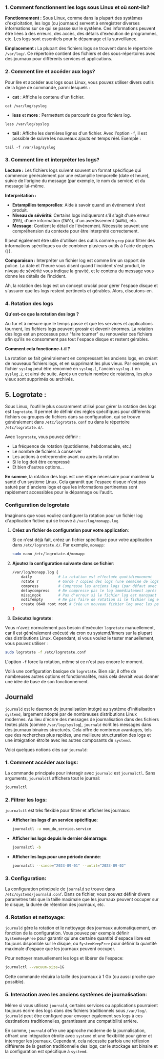 
### 1. Comment fonctionnent les logs sous Linux et où sont-ils?

**Fonctionnement :**
Sous Linux, comme dans la plupart des systèmes d'exploitation, les logs (ou journaux) servent à enregistrer diverses informations sur ce qui se passe sur le système. Ces informations peuvent être liées à des erreurs, des accès, des détails d'exécution de programmes, etc. Les logs sont essentiels pour le dépannage et la surveillance.

**Emplacement :**
La plupart des fichiers logs se trouvent dans le répertoire `/var/log/`. Ce répertoire contient des fichiers et des sous-répertoires avec des journaux pour différents services et applications.
### 2. Comment lire et accéder aux logs?

Pour lire et accéder aux logs sous Linux, vous pouvez utiliser divers outils de la ligne de commande, parmi lesquels :

- **cat** : Affiche le contenu d'un fichier.
```
cat /var/log/syslog
```
- **less** et **more** : Permettent de parcourir de gros fichiers log.
```
less /var/log/syslog
```
- **tail** : Affiche les dernières lignes d'un fichier. Avec l'option `-f`, il est possible de suivre les nouveaux ajouts en temps réel. Exemple : 
```
tail -f /var/log/syslog
```

### 3. Comment lire et interpréter les logs?

**Lecture :**
Les fichiers logs suivent souvent un format spécifique qui commence généralement par une estampille temporelle (date et heure), suivie de l'origine du message (par exemple, le nom du service) et du message lui-même.

**Interprétation :**
- **Estampilles temporelles**: Aide à savoir quand un événement s'est produit.
- **Niveau de sévérité**: Certains logs indiqueront s'il s'agit d'une erreur (`ERR`), d'une information (`INFO`), d'un avertissement (`WARN`), etc.
- **Message**: Contient le détail de l'événement. Nécessite souvent une compréhension du contexte pour être interprété correctement.

Il peut également être utile d'utiliser des outils comme `grep` pour filtrer des informations spécifiques ou de combiner plusieurs outils à l'aide de pipes (`|`).

**Comparaison :**
Interpréter un fichier log est comme lire un rapport de police. La date et l'heure vous disent quand l'incident s'est produit, le niveau de sévérité vous indique la gravité, et le contenu du message vous donne les détails de l'incident.

Ah, la rotation des logs est un concept crucial pour gérer l'espace disque et s'assurer que les logs restent pertinents et gérables. Alors, discutons-en.

### 4. Rotation des logs

**Qu'est-ce que la rotation des logs ?**

Au fur et à mesure que le temps passe et que les services et applications tournent, les fichiers logs peuvent grossir et devenir énormes. La rotation des logs est un processus pour "faire tourner" ou renouveler ces fichiers afin qu'ils ne consomment pas tout l'espace disque et restent gérables.

**Comment cela fonctionne-t-il ?**

La rotation se fait généralement en compressant les anciens logs, en créant de nouveaux fichiers logs, et en supprimant les plus vieux. Par exemple, un fichier `syslog` peut être renommé en `syslog.1`, l'ancien `syslog.1` en `syslog.2`, et ainsi de suite. Après un certain nombre de rotations, les plus vieux sont supprimés ou archivés.

## 5. **Logrotate :**

Sous Linux, l'outil le plus couramment utilisé pour gérer la rotation des logs est `logrotate`. Il permet de définir des règles spécifiques pour différents fichiers ou groupes de fichiers dans sa configuration, qui se trouve généralement dans `/etc/logrotate.conf` ou dans le répertoire `/etc/logrotate.d/`.

Avec `logrotate`, vous pouvez définir :

- La fréquence de rotation (quotidienne, hebdomadaire, etc.)
- Le nombre de fichiers à conserver
- Les actions à entreprendre avant ou après la rotation
- Si le log doit être compressé
- Et bien d'autres options...

**En somme**, la rotation des logs est une étape nécessaire pour maintenir la santé d'un système Linux. Cela garantit que l'espace disque n'est pas saturé par d'anciens logs et que les informations pertinentes sont rapidement accessibles pour le dépannage ou l'audit.

### Configuration de logrotate

Imaginons que vous vouliez configurer la rotation pour un fichier log d'application fictive qui se trouve à `/var/log/monapp.log`.

1. **Créez un fichier de configuration pour votre application**:

   Si ce n'est déjà fait, créez un fichier spécifique pour votre application dans `/etc/logrotate.d/`. Par exemple, `monapp`:

   ```bash
   sudo nano /etc/logrotate.d/monapp
   ```

2. **Ajoutez la configuration suivante dans ce fichier**:

   ```bash
   /var/log/monapp.log {
       daily            # La rotation est effectuée quotidiennement
       rotate 7         # Garde 7 copies des logs (une semaine de logs)
       compress         # Compresse les anciens logs (par défaut avec gzip)
       delaycompress    # Ne compresse pas le log immédiatement après la rotation
       missingok        # Pas d'erreur si le fichier log est manquant
       notifempty       # Ne pas faire de rotation si le fichier log est vide
       create 0640 root root # Crée un nouveau fichier log avec les permissions 0640 et le propriétaire root:root
   }
   ```

3. **Exécutez logrotate**:

Vous n'avez normalement pas besoin d'exécuter `logrotate` manuellement, car il est généralement exécuté via cron ou systemd/timers sur la plupart des distributions Linux. Cependant, si vous voulez le tester manuellement, vous pouvez utiliser :

```bash
sudo logrotate -f /etc/logrotate.conf
```

L'option `-f` force la rotation, même si ce n'est pas encore le moment.

Voilà une configuration basique de `logrotate`. Bien sûr, il offre de nombreuses autres options et fonctionnalités, mais cela devrait vous donner une idée de base de son fonctionnement.

## Journald

`journald` est le daemon de journalisation intégré au système d'initialisation `systemd`, largement adopté par de nombreuses distributions Linux modernes. Au lieu d'écrire des messages de journalisation dans des fichiers textes plats (comme `/var/log/syslog`), `journald` écrit les messages dans des journaux binaires structurés. Cela offre de nombreux avantages, tels que des recherches plus rapides, une meilleure structuration des logs et une intégration étroite avec les autres composants de `systemd`.

Voici quelques notions clés sur `journald`:

### 1. Comment accéder aux logs:

La commande principale pour interagir avec `journald` est `journalctl`. Sans arguments, `journalctl` affichera tout le journal:

```bash
journalctl
```

### 2. Filtrer les logs:

`journalctl` est très flexible pour filtrer et afficher les journaux:

- **Afficher les logs d'un service spécifique**:

  ```bash
  journalctl -u nom_du_service.service
  ```

- **Afficher les logs depuis le dernier démarrage**:

  ```bash
  journalctl -b
  ```

- **Afficher les logs pour une période donnée**:

  ```bash
  journalctl --since="2023-09-01" --until="2023-09-02"
  ```

### 3. Configuration:

La configuration principale de `journald` se trouve dans `/etc/systemd/journald.conf`. Dans ce fichier, vous pouvez définir divers paramètres tels que la taille maximale que les journaux peuvent occuper sur le disque, la durée de rétention des journaux, etc.

### 4. Rotation et nettoyage:

`journald` gère la rotation et le nettoyage des journaux automatiquement, en fonction de la configuration. Vous pouvez par exemple définir `SystemKeepFree` pour garantir qu'une certaine quantité d'espace libre est toujours disponible sur le disque, ou `SystemKeepFree` pour définir la quantité maximale d'espace que les journaux peuvent occuper.

Pour nettoyer manuellement les logs et libérer de l'espace:

```bash
journalctl --vacuum-size=1G
```

Cette commande réduira la taille des journaux à 1 Go (ou aussi proche que possible).

### 5. Interaction avec les anciens systèmes de journalisation:

Même si vous utilisez `journald`, certains services ou applications pourraient toujours écrire des logs dans des fichiers traditionnels sous `/var/log/`. `journald` peut être configuré pour envoyer également ses logs à ces destinations traditionnelles, garantissant une compatibilité arrière.

En somme, `journald` offre une approche moderne de la journalisation, offrant une intégration étroite avec `systemd` et une flexibilité pour gérer et interroger les journaux. Cependant, cela nécessite parfois une réflexion différente de la gestion traditionnelle des logs, car le stockage est binaire et la configuration est spécifique à `systemd`.